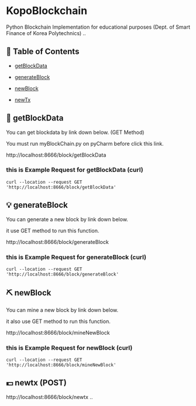 # KopoBlockchain
Python Blockchain Implementation for educational purposes (Dept. of Smart Finance of Korea Polytechnics)
..

## 🚩 Table of Contents

- [getBlockData](#-getBlockData)

- [generateBlock](#-generateBlock)

- [newBlock](#-newBlock)

- [newTx](#-newTx-post)







## 🧱 getBlockData

You can get blockdata by link down below. (GET Method)

You must run myBlockChain.py on pyCharm before click this link.

http://localhost:8666/block/getBlockData

### this is Example Request for getBlockData (curl)
```
curl --location --request GET 'http://localhost:8666/block/getBlockData'
```

## 💡 generateBlock

You can generate a new block by link down below.

it use GET method to run this function.

http://localhost:8666/block/generateBlock

### this is Example Request for generateBlock (curl)
```
curl --location --request GET 'http://localhost:8666/block/generateBlock'
```

## ⛏ newBlock

You can mine a new block by link down below.

it also use GET method to run this function.

http://localhost:8666/block/mineNewBlock

### this is Example Request for newBlock (curl)
```
curl --location --request GET 'http://localhost:8666/block/mineNewBlock'
```


## 💵 newtx (POST)
http://localhost:8666/block/newtx
..
